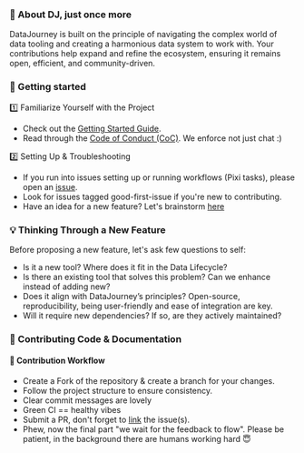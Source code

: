 ### 💜 About DJ, just once more

DataJourney is built on the principle of navigating the complex world of data tooling and creating a harmonious data system to work with. 
Your contributions help expand and refine the ecosystem, ensuring it remains open, efficient, and community-driven.

### 💫 Getting started 

1️⃣ Familiarize Yourself with the Project

- Check out the [Getting Started Guide](https://github.com/DataJourneyHQ/DataJourney?tab=readme-ov-file#%EF%B8%8F-quickly-getting-started-with-datajourney).
- Read through the [Code of Conduct (CoC)](https://github.com/DataJourneyHQ/DataJourney?tab=coc-ov-file#readme). We enforce not just chat :)

2️⃣ Setting Up & Troubleshooting

- If you run into issues setting up or running workflows (Pixi tasks), please open an [issue](https://github.com/DataJourneyHQ/DataJourney/issues/new/choose).
- Look for issues tagged good-first-issue if you're new to contributing.
- Have an idea for a new feature? Let's brainstorm [here](https://github.com/DataJourneyHQ/DataJourney/discussions/new?category=ideas) 

### 💡 Thinking Through a New Feature
Before proposing a new feature, let's ask few questions to self:
- Is it a new tool? Where does it fit in the Data Lifecycle?
- Is there an existing tool that solves this problem? Can we enhance instead of adding new?
- Does it align with DataJourney’s principles? Open-source, reproducibility, being user-friendly and ease of integration are key.
- Will it require new dependencies? If so, are they actively maintained?

### 🔧 Contributing Code & Documentation

#### 🚀 Contribution Workflow

- Create a Fork of the repository & create a branch for your changes.
- Follow the project structure to ensure consistency.
- Clear commit messages are lovely
- Green CI == healthy vibes
- Submit a PR, don't forget to [link](https://docs.github.com/en/issues/tracking-your-work-with-issues/using-issues/linking-a-pull-request-to-an-issue) the issue(s). 
- Phew, now the final part "we wait for the feedback to flow". Please be patient, in the background there are humans working hard 😇

